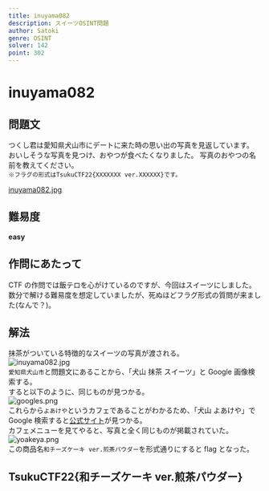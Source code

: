 ```yaml
---
title: inuyama082
description: スイーツOSINT問題
author: Satoki
genre: OSINT
solver: 142
point: 302
---
```


# inuyama082

## 問題文

つくし君は愛知県犬山市にデートに来た時の思い出の写真を見返しています。 おいしそうな写真を見つけ、おやつが食べたくなりました。 写真のおやつの名前を教えてください。  
`※フラグの形式はTsukuCTF22{XXXXXXX ver.XXXXXX}です。`

[inuyama082.jpg](files/inuyama082.jpg)

## 難易度

**easy**

## 作問にあたって

CTF の作問では飯テロを心がけているのですが、今回はスイーツにしました。  
数分で解ける難易度を想定していましたが、死ぬほどフラグ形式の質問が来ました(なんで？)。

## 解法

抹茶がついている特徴的なスイーツの写真が渡される。  
![inuyama082.jpg](files/inuyama082.jpg)  
`愛知県犬山市`と問題文にあることから、「犬山 抹茶 スイーツ」と Google 画像検索する。  
すると以下のように、同じものが見つかる。  
![googles.png](images/googles.png)  
これらから`よあけや`というカフェであることがわかるため、「犬山 よあけや」で Google 検索すると[公式サイト](https://www.yoakeya1916.com/)が見つかる。  
カフェメニューを見てやると、写真と全く同じものが掲載されていた。  
![yoakeya.png](images/yoakeya.png)  
この商品名`和チーズケーキ ver.煎茶パウダー`を形式通りにすると flag となった。

## TsukuCTF22{和チーズケーキ ver.煎茶パウダー}
